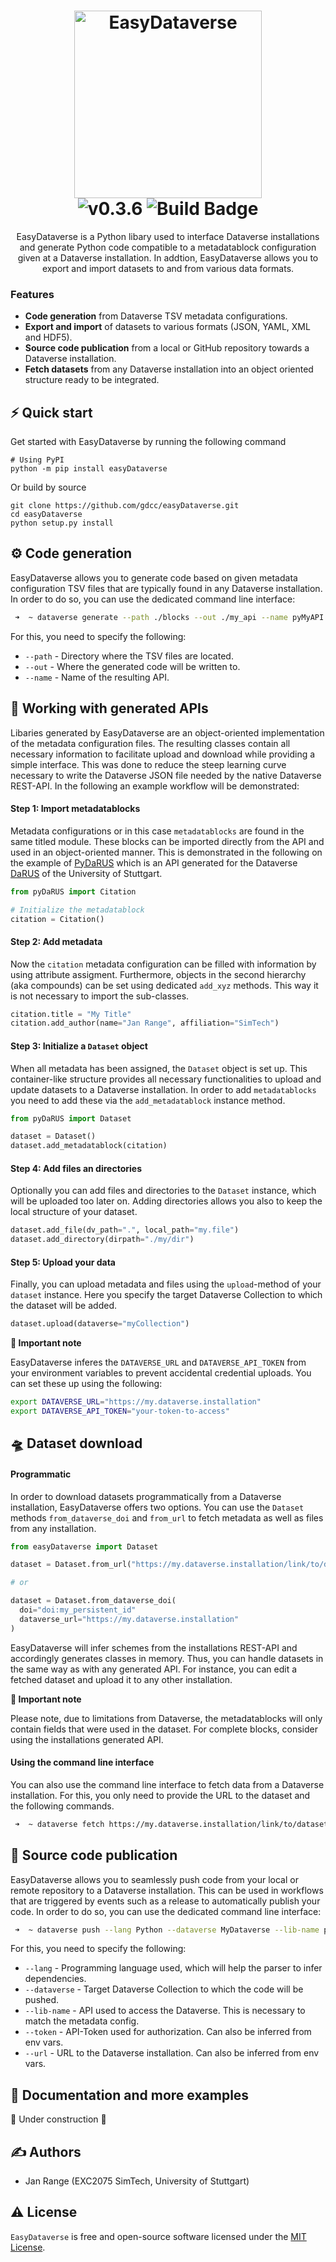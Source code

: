 <h1 align="center">
  <img src="https://github.com/gdcc/easyDataverse/blob/main/static/logo.png" width=300 alt="EasyDataverse"></br>
  <img src="https://img.shields.io/badge/EasyDataverse-0.3.9-blue" alt="v0.3.6">
  <img src="https://github.com/gdcc/easyDataverse/actions/workflows/build.yaml/badge.svg" alt="Build Badge">
</a>
</h1>
<p align="center"> 
EasyDataverse is a Python libary used to interface Dataverse installations and generate Python code compatible to a metadatablock configuration given at a Dataverse installation. In addtion, EasyDataverse allows you to export and import datasets to and from various data formats.</p>

###  Features

- **Code generation** from Dataverse TSV metadata configurations.
- **Export and import** of datasets to various formats (JSON, YAML, XML and HDF5).
- **Source code publication** from a local or GitHub repository towards a Dataverse installation.
- **Fetch datasets** from any Dataverse installation into an object oriented structure ready to be integrated.

## ⚡️ Quick start
Get started with EasyDataverse by running the following command 

```
# Using PyPI
python -m pip install easyDataverse
```

Or build by source

```
git clone https://github.com/gdcc/easyDataverse.git
cd easyDataverse
python setup.py install
```

## ⚙️ Code generation

EasyDataverse allows you to generate code based on given metadata configuration TSV files that are typically found in any Dataverse installation. In order to do so, you can use the dedicated command line interface:


```bash
 ➜  ~ dataverse generate --path ./blocks --out ./my_api --name pyMyAPI
```


For this, you need to specify the following:

- ```--path``` - Directory where the TSV files are located.
- ```--out``` - Where the generated code will be written to.
- ```--name``` - Name of the resulting API.

## 🐍 Working with generated APIs

Libaries generated by EasyDataverse are an object-oriented implementation of the metadata configuration files. The resulting classes contain all necessary information to facilitate upload and download while providing a simple interface. This was done to reduce the steep learning curve necessary to write the Dataverse JSON file needed by the native Dataverse REST-API. In the following an example workflow will be demonstrated:


#### Step 1: Import metadatablocks
Metadata configurations or in this case ```metadatablocks``` are found in the same titled module. These blocks can be imported directly from the API and used in an object-oriented manner. This is demonstrated in the following on the example of [PyDaRUS](https://github.com/JR-1991/pyDaRUS) which is an API generated for the Dataverse [DaRUS](https://darus.uni-stuttgart.de) of the University of Stuttgart.

```python
from pyDaRUS import Citation

# Initialize the metadatablock
citation = Citation()
```

#### Step 2: Add metadata

Now the ```citation``` metadata configuration can be filled with information by using attribute assigment. Furthermore, objects in the second hierarchy (aka compounds) can be set using dedicated ```add_xyz``` methods. This way it is not necessary to import the sub-classes.

```python
citation.title = "My Title"
citation.add_author(name="Jan Range", affiliation="SimTech")
```

#### Step 3: Initialize a ```Dataset``` object

When all metadata has been assigned, the ```Dataset``` object is set up. This container-like structure provides all necessary functionalities to upload and update datasets to a Dataverse installation. In order to add ```metadatablocks``` you need to add these via the ```add_metadatablock``` instance method.

```python
from pyDaRUS import Dataset

dataset = Dataset()
dataset.add_metadatablock(citation)
```

#### Step 4: Add files an directories

Optionally you can add files and directories to the ```Dataset``` instance, which will be uploaded too later on. Adding directories allows you also to keep the local structure of your dataset.

```python
dataset.add_file(dv_path=".", local_path="my.file")
dataset.add_directory(dirpath="./my/dir")
```
#### Step 5: Upload your data

Finally, you can upload metadata and files using the ```upload```-method of your ```dataset``` instance. Here you specify the target Dataverse Collection to which the dataset will be added.

```python
dataset.upload(dataverse="myCollection")
```

**🚨 Important note**

EasyDataverse inferes the ```DATAVERSE_URL``` and ```DATAVERSE_API_TOKEN``` from your environment variables to prevent accidental credential uploads. You can set these up using the following:

```bash
export DATAVERSE_URL="https://my.dataverse.installation"
export DATAVERSE_API_TOKEN="your-token-to-access"
```

## 🛸 Dataset download

#### Programmatic
In order to download datasets programmatically from a Dataverse installation, EasyDataverse offers two options. You can use the ```Dataset``` methods ```from_dataverse_doi``` and  ```from_url``` to fetch metadata as well as files from any installation.

```python
from easyDataverse import Dataset

dataset = Dataset.from_url("https://my.dataverse.installation/link/to/dataset")

# or

dataset = Dataset.from_dataverse_doi(
  doi="doi:my_persistent_id"
  dataverse_url="https://my.dataverse.installation"
)
```

EasyDataverse will infer schemes from the installations REST-API and accordingly generates classes in memory. Thus, you can handle datasets in the same way as with any generated API. For instance, you can edit a fetched dataset and upload it to any other installation.

**🚨 Important note**

Please note, due to limitations from Dataverse, the metadatablocks will only contain fields that were used in the dataset. For complete blocks, consider using the installations generated API.

#### Using the command line interface

You can also use the command line interface to fetch data from a Dataverse installation. For this, you only need to provide the URL to the dataset and the following commands.

```bash
 ➜  ~ dataverse fetch https://my.dataverse.installation/link/to/dataset
```

## 🚀 Source code publication

EasyDataverse allows you to seamlessly push code from your local or remote repository to a Dataverse installation. This can be used in workflows that are triggered by events such as a release to automatically publish your code. In order to do so, you can use the dedicated command line interface:

```bash
 ➜  ~ dataverse push --lang Python --dataverse MyDataverse --lib-name pyDaRUS
```

For this, you need to specify the following:

- ```--lang``` - Programming language used, which will help the parser to infer dependencies.
- ```--dataverse``` - Target Dataverse Collection to which the code will be pushed.
- ```--lib-name``` - API used to access the Dataverse. This is necessary to match the metadata config.
- ```--token``` - API-Token used for authorization. Can also be inferred from env vars.
- ```--url``` - URL to the Dataverse installation. Can also be inferred from env vars.

## 📖 Documentation and more examples

🚧 Under construction 🚧

## ✍️ Authors

- Jan Range (EXC2075 SimTech, University of Stuttgart)

## ⚠️ License

`EasyDataverse` is free and open-source software licensed under the [MIT License](). 
